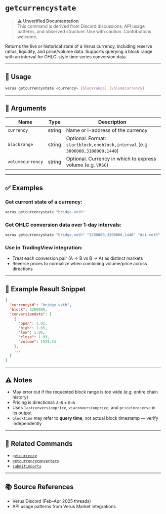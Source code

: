 # `getcurrencystate`

> ⚠️ **Unverified Documentation**  
> This command is derived from Discord discussions, API usage patterns, and observed structure. Use with caution. Contributions welcome.

Returns the live or historical state of a Verus currency, including reserve ratios, liquidity, and price/volume data. Supports querying a block range with an interval for OHLC-style time series conversion data.

---

## 🔧 Usage
```bash
verus getcurrencystate <currency> [blockrange] [volumecurrency]
```

---

## 🧾 Arguments

| Name            | Type   | Description                                                                 |
|-----------------|--------|-----------------------------------------------------------------------------|
| `currency`      | string | Name or i-address of the currency                                          |
| `blockrange`    | string | Optional. Format: `startblock,endblock,interval` (e.g. `3000000,3100000,1440`) |
| `volumecurrency`| string | Optional. Currency in which to express volume (e.g. `VRSC`)                 |

---

## ✅ Examples

### Get current state of a currency:
```bash
verus getcurrencystate "bridge.veth"
```

### Get OHLC conversion data over 1-day intervals:
```bash
verus getcurrencystate "bridge.veth" "3200000,3300000,1440" "dai.veth"
```

### Use in TradingView integration:
- Treat each conversion pair (A → B vs B → A) as distinct markets
- Reverse prices to normalize when combining volume/price across directions

---

## 🧪 Example Result Snippet
```json
{
  "currencyid": "bridge.veth",
  "block": 3200000,
  "conversiondata": [
    {
      "open": 1.02,
      "high": 1.05,
      "low": 1.00,
      "close": 1.03,
      "volume": 1523.54
    },
    ...
  ]
}
```

---

## ⚠️ Notes
- May error out if the requested block range is too wide (e.g. entire chain history)
- Pricing is directional: `A→B` ≠ `B→A`
- Uses `lastconversionprice`, `viaconversionprice`, and `priceinreserve` in its output
- `blocktime` may refer to **query time**, not actual block timestamp — verify independently

---

## 🔗 Related Commands
- [`getcurrency`](./getcurrency.md)
- [`getcurrencyconverters`](./getcurrencyconverters.md)
- [`submitimports`](./submitimports.md)

---

## 📚 Source References
- Verus Discord (Feb–Apr 2025 threads)
- API usage patterns from Verus Market integrations
